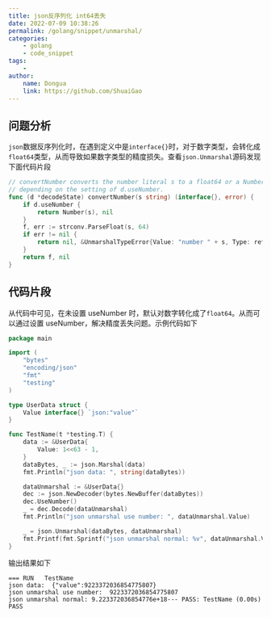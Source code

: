 ```yaml
---
title: json反序列化 int64丢失
date: 2022-07-09 10:38:26
permalink: /golang/snippet/unmarshal/
categories:
    - golang
    - code_snippet
tags:
    -
author:
    name: Dongua
    link: https://github.com/ShuaiGao
---
```


## 问题分析

`json`数据反序列化时，在遇到定义中是`interface{}`时，对于数字类型，会转化成`float64`类型，从而导致如果数字类型的精度损失。查看`json.Unmarshal`源码发现下面代码片段

```go
// convertNumber converts the number literal s to a float64 or a Number
// depending on the setting of d.useNumber.
func (d *decodeState) convertNumber(s string) (interface{}, error) {
	if d.useNumber {
		return Number(s), nil
	}
	f, err := strconv.ParseFloat(s, 64)
	if err != nil {
		return nil, &UnmarshalTypeError{Value: "number " + s, Type: reflect.TypeOf(0.0), Offset: int64(d.off)}
	}
	return f, nil
}
```

## 代码片段

从代码中可见，在未设置 useNumber 时，默认对数字转化成了`float64`。从而可以通过设置 useNumber，解决精度丢失问题。示例代码如下

```go
package main

import (
	"bytes"
	"encoding/json"
	"fmt"
	"testing"
)

type UserData struct {
	Value interface{} `json:"value"`
}

func TestName(t *testing.T) {
	data := &UserData{
		Value: 1<<63 - 1,
	}
	dataBytes, _ := json.Marshal(data)
	fmt.Println("json data: ", string(dataBytes))

	dataUnmarshal := &UserData{}
	dec := json.NewDecoder(bytes.NewBuffer(dataBytes))
	dec.UseNumber()
	_ = dec.Decode(dataUnmarshal)
	fmt.Println("json unmarshal use number: ", dataUnmarshal.Value)

	_ = json.Unmarshal(dataBytes, dataUnmarshal)
	fmt.Printf(fmt.Sprintf("json unmarshal normal: %v", dataUnmarshal.Value))
}
```

输出结果如下

```text
=== RUN   TestName
json data:  {"value":9223372036854775807}
json unmarshal use number:  9223372036854775807
json unmarshal normal: 9.223372036854776e+18--- PASS: TestName (0.00s)
PASS
```
